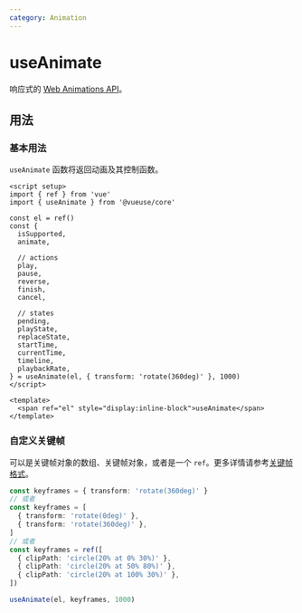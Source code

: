```yaml
---
category: Animation
---
```


# useAnimate

响应式的 [Web Animations API](https://developer.mozilla.org/en-US/docs/Web/API/Web_Animations_API)。

## 用法

### 基本用法

`useAnimate` 函数将返回动画及其控制函数。

```vue
<script setup>
import { ref } from 'vue'
import { useAnimate } from '@vueuse/core'

const el = ref()
const {
  isSupported,
  animate,

  // actions
  play,
  pause,
  reverse,
  finish,
  cancel,

  // states
  pending,
  playState,
  replaceState,
  startTime,
  currentTime,
  timeline,
  playbackRate,
} = useAnimate(el, { transform: 'rotate(360deg)' }, 1000)
</script>

<template>
  <span ref="el" style="display:inline-block">useAnimate</span>
</template>
```

### 自定义关键帧

可以是关键帧对象的数组、关键帧对象，或者是一个 `ref`。更多详情请参考[关键帧格式](https://developer.mozilla.org/en-US/docs/Web/API/Web_Animations_API/Keyframe_Formats)。

```ts
const keyframes = { transform: 'rotate(360deg)' }
// 或者
const keyframes = [
  { transform: 'rotate(0deg)' },
  { transform: 'rotate(360deg)' },
]
// 或者
const keyframes = ref([
  { clipPath: 'circle(20% at 0% 30%)' },
  { clipPath: 'circle(20% at 50% 80%)' },
  { clipPath: 'circle(20% at 100% 30%)' },
])

useAnimate(el, keyframes, 1000)
```
